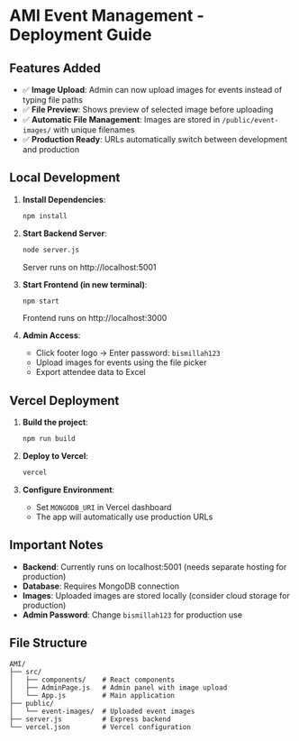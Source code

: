# AMI Event Management - Deployment Guide

## Features Added
- ✅ **Image Upload**: Admin can now upload images for events instead of typing file paths
- ✅ **File Preview**: Shows preview of selected image before uploading
- ✅ **Automatic File Management**: Images are stored in `/public/event-images/` with unique filenames
- ✅ **Production Ready**: URLs automatically switch between development and production

## Local Development

1. **Install Dependencies**:
   ```bash
   npm install
   ```

2. **Start Backend Server**:
   ```bash
   node server.js
   ```
   Server runs on http://localhost:5001

3. **Start Frontend (in new terminal)**:
   ```bash
   npm start
   ```
   Frontend runs on http://localhost:3000

4. **Admin Access**:
   - Click footer logo → Enter password: `bismillah123`
   - Upload images for events using the file picker
   - Export attendee data to Excel

## Vercel Deployment

1. **Build the project**:
   ```bash
   npm run build
   ```

2. **Deploy to Vercel**:
   ```bash
   vercel
   ```

3. **Configure Environment**:
   - Set `MONGODB_URI` in Vercel dashboard
   - The app will automatically use production URLs

## Important Notes
- **Backend**: Currently runs on localhost:5001 (needs separate hosting for production)
- **Database**: Requires MongoDB connection
- **Images**: Uploaded images are stored locally (consider cloud storage for production)
- **Admin Password**: Change `bismillah123` for production use

## File Structure
```
AMI/
├── src/
│   ├── components/    # React components
│   ├── AdminPage.js   # Admin panel with image upload
│   └── App.js         # Main application
├── public/
│   └── event-images/  # Uploaded event images
├── server.js          # Express backend
└── vercel.json        # Vercel configuration
``` 